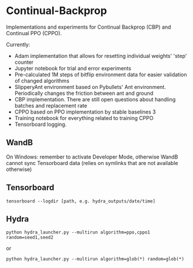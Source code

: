 # Continual-Backprop
Implementations and experiments for Continual Backprop (CBP) and Continual PPO (CPPO).

Currently:
- Adam implementation that allows for resetting individual weights' 'step' counter
- Jupyter notebook for trial and error experiments
- Pre-calculated 1M steps of bitflip environment data for easier validation of changed algorithms
- SlipperyAnt environment based on Pybullets' Ant environment. Periodically changes the friction between ant and ground
- CBP implementation. There are still open questions about handling batches and replacement rate
- CPPO based on PPO implementation by stable baselines 3
- Training notebook for everything related to training CPPO
- Tensorboard logging.

## WandB

On Windows: remember to activate Developer Mode, otherwise WandB cannot sync Tensorboard data (relies on symlinks that are not available otherwise)

## Tensorboard

```console
tensorboard --logdir [path, e.g. hydra_outputs/date/time]
```

## Hydra

```console
python hydra_launcher.py --multirun algorithm=ppo,cppo1 random=seed1,seed2
```

or

```console
python hydra_launcher.py --multirun algorithm=glob(*) random=glob(*)
```
